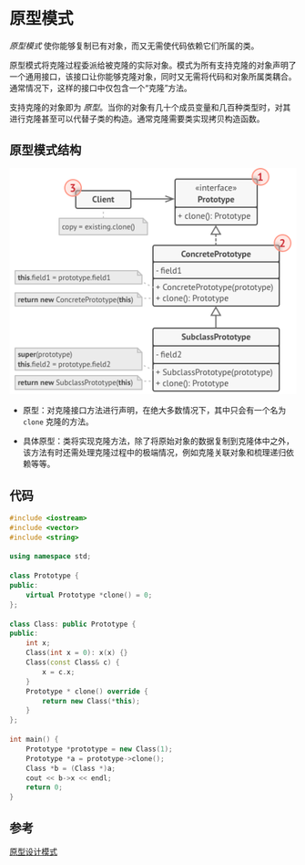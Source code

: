 # 原型模式

*原型模式* 使你能够复制已有对象，而又无需使代码依赖它们所属的类。

原型模式将克隆过程委派给被克隆的实际对象。模式为所有支持克隆的对象声明了一个通用接口，该接口让你能够克隆对象，同时又无需将代码和对象所属类耦合。通常情况下，这样的接口中仅包含一个“克隆”方法。

支持克隆的对象即为 *原型*。当你的对象有几十个成员变量和几百种类型时，对其进行克隆甚至可以代替子类的构造。通常克隆需要类实现拷贝构造函数。

## 原型模式结构

![原型设计模式的结构](../../assets/imgs/DP-Prototype-structure.png)

- 原型：对克隆接口方法进行声明，在绝大多数情况下，其中只会有一个名为 `clone` 克隆的方法。

- 具体原型：类将实现克隆方法，除了将原始对象的数据复制到克隆体中之外，该方法有时还需处理克隆过程中的极端情况，例如克隆关联对象和梳理递归依赖等等。

## 代码

```c++
#include <iostream>
#include <vector>
#include <string>

using namespace std;

class Prototype {
public:
    virtual Prototype *clone() = 0;
};

class Class: public Prototype {
public:
    int x;
    Class(int x = 0): x(x) {}
    Class(const Class& c) {
        x = c.x;
    }
    Prototype * clone() override {
        return new Class(*this);
    }
};

int main() {
    Prototype *prototype = new Class(1);
    Prototype *a = prototype->clone();
    Class *b = (Class *)a;
    cout << b->x << endl;
    return 0;
}
```

## 参考

[原型设计模式](https://refactoringguru.cn/design-patterns/prototype)